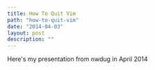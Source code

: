 ```yaml
---
title: How To Quit Vim
path: "how-to-quit-vim"
date: "2014-04-03"
layout: post
description: ""
---
```

Here's my presentation from nwdug in April 2014

<script async class="speakerdeck-embed" data-id="e3e87a409d2f01316e28625017dd54d3" data-ratio="1.29456384323641" src="//speakerdeck.com/assets/embed.js"></script>
